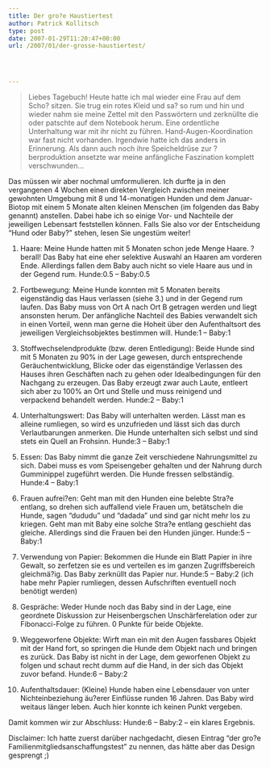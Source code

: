 ```yaml
---
title: Der gro?e Haustiertest
author: Patrick Kollitsch
type: post
date: 2007-01-29T11:20:47+00:00
url: /2007/01/der-grosse-haustiertest/




---
```


  


> Liebes Tagebuch! Heute hatte ich mal wieder eine Frau auf dem Scho? sitzen. Sie trug ein rotes Kleid und sa? so rum und hin und wieder nahm sie meine Zettel mit den Passwörtern und zerknüllte die oder patschte auf dem Notebook herum. Eine ordentliche Unterhaltung war mit ihr nicht zu führen. Hand-Augen-Koordination war fast nicht vorhanden. Irgendwie hatte ich das anders in Erinnerung. Als dann auch noch ihre Speicheldrüse zur ?berproduktion ansetzte war meine anfängliche Faszination komplett verschwunden&#8230;

Das müssen wir aber nochmal umformulieren. Ich durfte ja in den vergangenen 4 Wochen einen direkten Vergleich zwischen meiner gewohnten Umgebung mit 8 und 14-monatigen Hunden und dem Januar-Biotop mit einem 5 Monate alten kleinen Menschen (im folgenden das Baby genannt) anstellen. Dabei habe ich so einige Vor- und Nachteile der jeweiligen Lebensart feststellen können. Falls Sie also vor der Entscheidung &#8220;Hund oder Baby?&#8221; stehen, lesen Sie ungestüm weiter!

1. Haare: Meine Hunde hatten mit 5 Monaten schon jede Menge Haare. ?berall! Das Baby hat eine eher selektive Auswahl an Haaren am vorderen Ende. Allerdings fallen dem Baby auch nicht so viele Haare aus und in der Gegend rum. Hunde:0.5 &#8211; Baby:0.5

2. Fortbewegung: Meine Hunde konnten mit 5 Monaten bereits eigenständig das Haus verlassen (siehe 3.) und in der Gegend rum laufen. Das Baby muss von Ort A nach Ort B getragen werden und liegt ansonsten herum. Der anfängliche Nachteil des Babies verwandelt sich in einen Vorteil, wenn man gerne die Hoheit über den Aufenthaltsort des jeweiligen Vergleichsobjektes bestimmen will. Hunde:1 &#8211; Baby:1

3. Stoffwechselendprodukte (bzw. deren Entledigung): Beide Hunde sind mit 5 Monaten zu 90% in der Lage gewesen, durch entsprechende Geräuchentwicklung, Blicke oder das eigenständige Verlassen des Hauses ihren Geschäften nach zu gehen oder Idealbedingungen für den Nachgang zu erzeugen. Das Baby erzeugt zwar auch Laute, entleert sich aber zu 100% an Ort und Stelle und muss reinigend und verpackend behandelt werden. Hunde:2 &#8211; Baby:1

4. Unterhaltungswert: Das Baby will unterhalten werden. Lässt man es alleine rumliegen, so wird es unzufrieden und lässt sich das durch Verlautbarungen anmerken. Die Hunde unterhalten sich selbst und sind stets ein Quell an Frohsinn. Hunde:3 &#8211; Baby:1

5. Essen: Das Baby nimmt die ganze Zeit verschiedene Nahrungsmittel zu sich. Dabei muss es vom Speisengeber gehalten und der Nahrung durch Gumminippel zugeführt werden. Die Hunde fressen selbständig. Hunde:4 &#8211; Baby:1

6. Frauen aufrei?en: Geht man mit den Hunden eine belebte Stra?e entlang, so drehen sich auffallend viele Frauen um, betätscheln die Hunde, sagen &#8220;dududu&#8221; und &#8220;dadada&#8221; und sind gar nicht mehr los zu kriegen. Geht man mit Baby eine solche Stra?e entlang geschieht das gleiche. Allerdings sind die Frauen bei den Hunden jünger. Hunde:5 &#8211; Baby:1

7. Verwendung von Papier: Bekommen die Hunde ein Blatt Papier in ihre Gewalt, so zerfetzen sie es und verteilen es im ganzen Zugriffsbereich gleichmä?ig. Das Baby zerknüllt das Papier nur. Hunde:5 &#8211; Baby:2 (ich habe mehr Papier rumliegen, dessen Aufschriften eventuell noch benötigt werden)

8. Gespräche: Weder Hunde noch das Baby sind in der Lage, eine geordnete Diskussion zur Heisenbergschen Unschärferelation oder zur Fibonacci-Folge zu führen. 0 Punkte für beide Objekte.

9. Weggeworfene Objekte: Wirft man ein mit den Augen fassbares Objekt mit der Hand fort, so springen die Hunde dem Objekt nach und bringen es zurück. Das Baby ist nicht in der Lage, dem geworfenen Objekt zu folgen und schaut recht dumm auf die Hand, in der sich das Objekt zuvor befand. Hunde:6 &#8211; Baby:2

10. Aufenthaltsdauer: (Kleine) Hunde haben eine Lebensdauer von unter Nichteinbeziehung äu?erer Einflüsse runden 16 Jahren. Das Baby wird weitaus länger leben. Auch hier konnte ich keinen Punkt vergeben.

Damit kommen wir zur Abschluss: Hunde:6 &#8211; Baby:2 &#8211; ein klares Ergebnis.

Disclaimer: Ich hatte zuerst darüber nachgedacht, diesen Eintrag &#8220;der gro?e Familienmitgliedsanschaffungstest&#8221; zu nennen, das hätte aber das Design gesprengt ;)